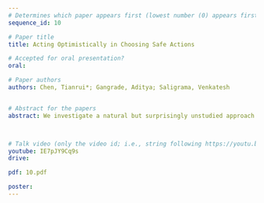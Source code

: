 ```yaml
---
# Determines which paper appears first (lowest number (0) appears first)
sequence_id: 10

# Paper title
title: Acting Optimistically in Choosing Safe Actions

# Accepted for oral presentation?
oral: 

# Paper authors
authors: Chen, Tianrui*; Gangrade, Aditya; Saligrama, Venkatesh


# Abstract for the papers
abstract: We investigate a natural but surprisingly unstudied approach to the multi-armed bandit problem under safety risk constraints. Each arm is associated with an unknown law on safety risks and rewards, and the learner's goal is to maximise reward whilst not playing unsafe arms, as determined by a given threshold on the mean risk. We formulate a pseudo-regret for this setting that enforces this safety constraint in a per-round way by softly penalising any violation, regardless of the gain in reward due to the same. This has practical relevance to scenarios such as clinical trials, where one must maintain safety for each round rather than in an aggregated sense. We describe doubly optimistic strategies for this scenario, which maintain optimistic indices for both safety risk and reward. We show that schema based on both frequentist and Bayesian indices satisfy tight gap-dependent logarithmic regret bounds, and further that these play unsafe arms only logarithmically many times in total. This theoretical analysis is complemented by simulation studies demonstrating the effectiveness of the proposed schema, and probing the domains in which their use is appropriate



# Talk video (only the video id; i.e., string following https://youtu.be/)
youtube: IE7pJY9Cq9s
drive:

pdf: 10.pdf

poster:  
---
```

